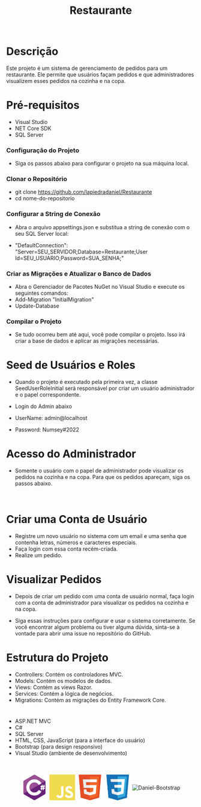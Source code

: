 <h1 align="center">Restaurante</h1>
<br>



<h1>Descrição</h1>
Este projeto é um sistema de gerenciamento de pedidos para um restaurante. Ele permite que usuários façam pedidos e que administradores visualizem esses pedidos na cozinha e na copa.


<h1>Pré-requisitos</h1>


- Visual Studio
- NET Core SDK
- SQL Server

<h3>Configuração do Projeto</h3>

- Siga os passos abaixo para configurar o projeto na sua máquina local.


<h3>Clonar o Repositório</h3>

- git clone https://github.com/lapiedradaniel/Restaurante
- cd nome-do-repositorio

<h3>Configurar a String de Conexão</h3> 

- Abra o arquivo appsettings.json e substitua a string de conexão com o seu SQL Server local:

 
- "DefaultConnection": "Server=SEU_SERVIDOR;Database=Restaurante;User Id=SEU_USUARIO;Password=SUA_SENHA;"
  

<h3>Criar as Migrações e Atualizar o Banco de Dados</h3>

- Abra o Gerenciador de Pacotes NuGet no Visual Studio e execute os seguintes comandos:
- Add-Migration "InitialMigration"
- Update-Database

<h3>Compilar o Projeto</h3>

- Se tudo ocorreu bem até aqui, você pode compilar o projeto. Isso irá criar a base de dados e aplicar as migrações necessárias.


<h1>Seed de Usuários e Roles</h1>

- Quando o projeto é executado pela primeira vez, a classe SeedUserRoleInitial será responsável por criar um usuário administrador e o papel correspondente.
- Login do Admin abaixo

- UserName: admin@localhost
- Password: Numsey#2022


<h1>Acesso do Administrador</h1>

- Somente o usuário com o papel de administrador pode visualizar os pedidos na cozinha e na copa. Para que os pedidos apareçam, siga os passos abaixo.
<br>

<h1>Criar uma Conta de Usuário </h1>

- Registre um novo usuário no sistema com um email e uma senha que contenha letras, números e caracteres especiais.
- Faça login com essa conta recém-criada.
- Realize um pedido.

<h1>Visualizar Pedidos</h1>

- Depois de criar um pedido com uma conta de usuário normal, faça login com a conta de administrador para visualizar os pedidos na cozinha e na copa.

- Siga essas instruções para configurar e usar o sistema corretamente. Se você encontrar algum problema ou tiver alguma dúvida, sinta-se à vontade para abrir uma issue no repositório do GitHub.


<h1> Estrutura do Projeto </h1>

- Controllers: Contém os controladores MVC.
- Models: Contém os modelos de dados.
- Views: Contém as views Razor.
- Services: Contém a lógica de negócios.
- Migrations: Contém as migrações do Entity Framework Core.

<h1></h1>

- ASP.NET MVC
- C#
- SQL Server
- HTML, CSS, JavaScript (para a interface do usuário)
- Bootstrap (para design responsivo)
- Visual Studio (ambiente de desenvolvimento)

<br>



<div style="display: inline_block" align = "center"><br>
  <img align="center" alt="Daniel-Csharp" height="70" width="70" src="https://raw.githubusercontent.com/devicons/devicon/master/icons/csharp/csharp-original.svg">
  <img align="center" alt="Daniel-Js" height="70" width="70" src="https://raw.githubusercontent.com/devicons/devicon/master/icons/javascript/javascript-plain.svg">
  <img align="center" alt="Daniel-HTML" height="70" width="70" src="https://raw.githubusercontent.com/devicons/devicon/master/icons/html5/html5-original.svg">
  <img align="center" alt="Daniel-CSS" height="70" width="70" src="https://raw.githubusercontent.com/devicons/devicon/master/icons/css3/css3-original.svg">
  <img align="center" alt="Daniel-Bootstrap" height="70" width="70"  src="https://cdn.jsdelivr.net/gh/devicons/devicon/icons/bootstrap/bootstrap-original-wordmark.svg" />
          
</div>
